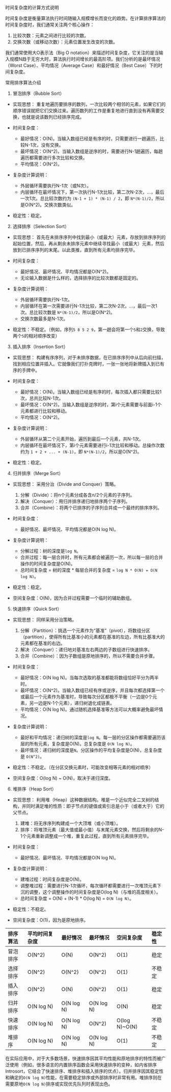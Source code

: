 
时间复杂度的计算方式说明

时间复杂度是衡量算法执行时间随输入规模增长而变化的趋势。在计算排序算法的时间复杂度时，我们通常关注两个核心操作：

1.  比较次数：元素之间进行比较的次数。
2.  交换次数（或移动次数）：元素位置发生改变的次数。

我们通常使用大O表示法（Big O notation）来描述时间复杂度，它关注的是当输入规模N趋于无穷大时，算法执行时间增长的最高阶项。我们分析的是最坏情况（Worst Case）、平均情况（Average Case）和最好情况（Best Case）下的时间复杂度。

常用排序算法介绍

1.  冒泡排序（Bubble Sort）

*   实现思想：
    重复地遍历要排序的数列，一次比较两个相邻的元素，如果它们的顺序错误就把它们交换过来。遍历数列的工作是重复地进行直到没有再需要交换，也就是说该数列已经排序完成。

*   时间复杂度：
    *   最好情况：O(N)。当输入数组已经是有序的时，只需要进行一趟遍历，比较N-1次，没有交换。
    *   最坏情况：O(N^2)。当输入数组是逆序的时，需要进行N-1趟遍历，每趟遍历都需要进行多次比较和交换。
    *   平均情况：O(N^2)。

*   复杂度计算说明：
    *   外层循环需要执行N-1次（或N次）。
    *   内层循环在最坏情况下，第一次执行N-1次比较，第二次N-2次，...，最后一次1次。总比较次数约为 `(N-1 + 1) * (N-1) / 2`，即 `N*(N-1)/2`，所以是O(N^2)。交换次数类似。

*   稳定性：稳定。

2.  选择排序（Selection Sort）

*   实现思想：
    首先在未排序序列中找到最小（或最大）元素，存放到排序序列的起始位置，然后，再从剩余未排序元素中继续寻找最小（或最大）元素，然后放到已排序序列的末尾。以此类推，直到所有元素均排序完毕。

*   时间复杂度：
    *   最好情况、最坏情况、平均情况都是O(N^2)。
    *   无论输入数据是什么样的，选择排序的比较次数都是固定的。

*   复杂度计算说明：
    *   外层循环需要执行N-1次。
    *   内层循环在第一次需要进行N-1次比较，第二次N-2次，...，最后一次1次。总比较次数是 `N*(N-1)/2`，所以是O(N^2)。
    *   交换次数最多是N-1次。

*   稳定性：不稳定。（例如，序列`5 8 5 2 9`，第一趟会将第一个`5`和`2`交换，导致两个`5`的相对顺序改变）

3.  插入排序（Insertion Sort）

*   实现思想：
    构建有序序列，对于未排序数据，在已排序序列中从后向前扫描，找到相应位置并插入。它就像我们打扑克牌时，一张一张地将新牌插入到已有序的手牌中。

*   时间复杂度：
    *   最好情况：O(N)。当输入数组已经是有序的时，每次插入都只需要比较1次，总共比较N-1次。
    *   最坏情况：O(N^2)。当输入数组是逆序的时，第i个元素需要与前面i-1个元素都进行比较和移动。
    *   平均情况：O(N^2)。

*   复杂度计算说明：
    *   外层循环从第二个元素开始，遍历到最后一个元素，共N-1次。
    *   内层循环在最坏情况下，第i个元素需要进行i-1次比较和移动。总操作次数约为 `1 + 2 + ... + (N-1)`，即 `N*(N-1)/2`，所以是O(N^2)。

*   稳定性：稳定。

4.  归并排序（Merge Sort）

*   实现思想：
    采用分治（Divide and Conquer）策略。
    1.  分解（Divide）：将n个元素分成各含n/2个元素的子序列。
    2.  解决（Conquer）：用归并排序递归地排序两个子序列。
    3.  合并（Combine）：将两个已排序的子序列合并成一个最终的排序序列。

*   时间复杂度：
    *   最好情况、最坏情况、平均情况都是O(N log N)。

*   复杂度计算说明：
    *   分解过程：树的深度是`log N`。
    *   合并过程：每一层合并时，所有元素都会被遍历一次，所以每一层的合并操作的时间复杂度是O(N)。
    *   总时间复杂度 = 树的深度 * 每层合并的复杂度 = `log N * O(N) = O(N log N)`。

*   稳定性：稳定。
*   空间复杂度：O(N)，因为合并过程需要一个临时的辅助数组。

5.  快速排序（Quick Sort）

*   实现思想：
    同样采用分治策略。
    1.  分解（Partition）：挑选一个元素作为“基准”（pivot），将数组分区（partition），使得所有比基准小的元素都在基准的左边，所有比基准大的元素都在基准的右边。
    2.  解决（Conquer）：递归地对基准左右两边的子数组进行快速排序。
    3.  合并（Combine）：因为子数组是原地排序的，所以不需要合并步骤。

*   时间复杂度：
    *   最好情况：O(N log N)。当每次选取的基准都能将数组恰好平分为两半时。
    *   最坏情况：O(N^2)。当输入数组已经有序或逆序，并且每次都选择第一个或最后一个元素作为基准时，导致每次分区都极不平衡（一边是0个元素，另一边是N-1个元素），递归树退化成链表。
    *   平均情况：O(N log N)。通过随机选择基准等方法可以大概率避免最坏情况。

*   复杂度计算说明：
    *   最好和平均情况：递归树的深度是`log N`。每一层的分区操作都需要遍历该层的所有元素，复杂度是O(N)。总复杂度是 `O(N log N)`。
    *   最坏情况：递归树的深度是`N`。分区操作的平均复杂度是O(N)，总复杂度是 `O(N^2)`。

*   稳定性：不稳定。（在分区交换元素时，可能改变相等元素的相对顺序）
*   空间复杂度：O(log N) ~ O(N)，取决于递归深度。

6.  堆排序（Heap Sort）

*   实现思想：
    利用堆（Heap）这种数据结构。堆是一个近似完全二叉树的结构，并同时满足堆的性质：即子节点的键值或索引总是小于（或者大于）它的父节点。
    1.  建堆：将无序序列构建成一个大顶堆（或小顶堆）。
    2.  排序：将堆顶元素（最大值或最小值）与末尾元素交换，然后将剩余的N-1个元素重新调整成一个堆，重复此过程，直到所有元素排序完毕。

*   时间复杂度：
    *   最好情况、最坏情况、平均情况都是O(N log N)。

*   复杂度计算说明：
    *   建堆过程：时间复杂度是O(N)。
    *   调整堆过程：需要进行N-1次循环，每次循环都需要进行一次堆顶元素下沉的调整，这个调整操作的时间复杂度是O(log N)（与堆的高度相关）。
    *   总时间复杂度 = O(N) + (N-1) * O(log N) = `O(N log N)`。

*   稳定性：不稳定。
*   空间复杂度：O(1)，因为是原地排序。

| 排序算法   | 平均时间复杂度 | 最好情况      | 最坏情况      | 空间复杂度  | 稳定性   |
| :--------- | :------------- | :------------ | :------------ | :---------- | :------- |
| 冒泡排序   | O(N^2)         | O(N)          | O(N^2)        | O(1)        | 稳定     |
| 选择排序   | O(N^2)         | O(N^2)        | O(N^2)        | O(1)        | 不稳定   |
| 插入排序   | O(N^2)         | O(N)          | O(N^2)        | O(1)        | 稳定     |
| 归并排序   | O(N log N)     | O(N log N)    | O(N log N)    | O(N)        | 稳定     |
| 快速排序   | O(N log N)     | O(N log N)    | O(N^2)        | O(log N)~O(N) | 不稳定   |
| 堆排序     | O(N log N)     | O(N log N)    | O(N log N)    | O(1)        | 不稳定   |

在实际应用中，对于大多数场景，快速排序因其平均性能和原地排序的特性而被广泛使用（例如，很多语言的内置排序函数会采用快速排序的变种，如内省排序Introsort，它结合了快速排序、堆排序和插入排序的优点）。归并排序因其稳定性和确定的`O(N log N)`性能，在需要稳定排序或外部排序时非常有用。堆排序则在需要原地`O(N log N)`排序或实现优先队列时表现出色。

